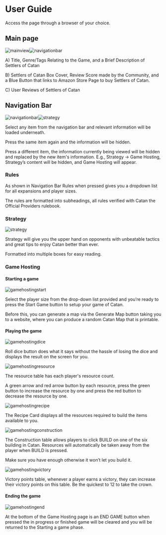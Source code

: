 # User Guide 

Access the page through a browser of your choice. 

## Main page 

 ![mainview](https://user-images.githubusercontent.com/77689366/116413100-38837280-a82f-11eb-90ca-686036b19675.png)![navigationbar](https://user-images.githubusercontent.com/77689366/116413134-3f11ea00-a82f-11eb-811e-2f5d5dadfeb3.png)


A) Title, Genre/Tags Relating to the Game, and a Brief Description of Settlers of Catan 

B) Settlers of Catan Box Cover, Review Score made by the Community, and a Blue Button that links to Amazon Store Page to buy Settlers of Catan. 

C) User Reviews of Settlers of Catan 

## Navigation Bar 

![navigationbar](https://user-images.githubusercontent.com/77689366/116413166-4638f800-a82f-11eb-81db-224e29cf736d.png)![strategy](https://user-images.githubusercontent.com/77689366/116413191-4cc76f80-a82f-11eb-952a-555822e15938.png)


Select any item from the navigation bar and relevant information will be loaded underneath. 

Press the same item again and the information will be hidden. 

Press a different item, the information currently being viewed will be hidden and replaced by the new item's information. E.g., Strategy -> Game Hosting, Strategy’s content will be hidden, and Game Hosting will appear. 

### Rules 

As shown in Navigation Bar Rules when pressed gives you a dropdown list for all expansions and player sizes. 

The rules are formatted into subheadings, all rules verified with Catan the Official Providers rulebook. 

### Strategy 

![strategy](https://user-images.githubusercontent.com/77689366/116413353-71234c00-a82f-11eb-803e-442e513f55fe.png)


Strategy will give you the upper hand on opponents with unbeatable tactics and great tips to enjoy Catan better than ever. 

Formatted into multiple boxes for easy reading. 

### Game Hosting 

#### Starting a game 

![gamehostingstart](https://user-images.githubusercontent.com/77689366/116413366-754f6980-a82f-11eb-97f1-45e2b6698d35.png)

Select the player size from the drop-down list provided and you’re ready to press the Start Game button to setup your game of Catan. 

Before this, you can generate a map via the Generate Map button taking you to a website, where you can produce a random Catan Map that is printable. 

#### Playing the game 

![gamehostingdice](https://user-images.githubusercontent.com/77689366/116413411-8009fe80-a82f-11eb-8b31-a31e147d80e1.png)

Roll dice button does what it says without the hassle of losing the dice and displays the result on the screen for you. 

![gamehostingresource](https://user-images.githubusercontent.com/77689366/116413610-b6477e00-a82f-11eb-9a04-d6a0e96b2e1b.png)

The resource table has each player's resource count. 

A green arrow and red arrow button by each resource, press the green button to increase the resource by one and press the red button to decrease the resource by one. 

![gamehostingrecipe](https://user-images.githubusercontent.com/77689366/116413650-bd6e8c00-a82f-11eb-8f89-fe1553b65ca9.png)


The Recipe Card displays all the resources required to build the items available to you. 

![gamehostingconstruction](https://user-images.githubusercontent.com/77689366/116413698-c5c6c700-a82f-11eb-931c-97cc49abd1c7.png)

The Construction table allows players to click BUILD on one of the six building in Catan. Resources will automatically be taken away from the player when BUILD is pressed.  

Make sure you have enough otherwise it won’t let you build it. 

![gamehostingvictory](https://user-images.githubusercontent.com/77689366/116413746-ce1f0200-a82f-11eb-919d-9a37e87fd713.png)


Victory points table, whenever a player earns a victory, they can increase their victory points on this table. Be the quickest to 12 to take the crown. 

#### Ending the game 

![gamehostingend](https://user-images.githubusercontent.com/77689366/116413772-d37c4c80-a82f-11eb-9e20-62fc9997d76f.png)


At the bottom of the Game Hosting page is an END GAME button when pressed the in progress or finished game will be cleared and you will be returned to the Starting a game phase. 
